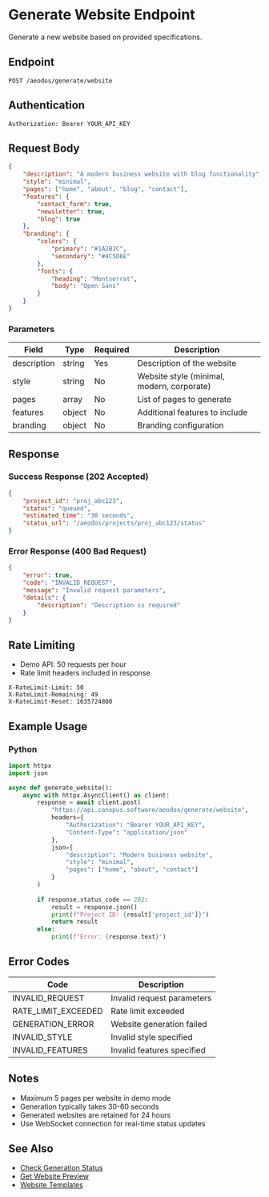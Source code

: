 # Generate Website Endpoint

Generate a new website based on provided specifications.

## Endpoint

```
POST /aeodos/generate/website
```

## Authentication

```
Authorization: Bearer YOUR_API_KEY
```

## Request Body

```json
{
    "description": "A modern business website with blog functionality",
    "style": "minimal",
    "pages": ["home", "about", "blog", "contact"],
    "features": {
        "contact_form": true,
        "newsletter": true,
        "blog": true
    },
    "branding": {
        "colors": {
            "primary": "#1A2B3C",
            "secondary": "#4C5D6E"
        },
        "fonts": {
            "heading": "Montserrat",
            "body": "Open Sans"
        }
    }
}
```

### Parameters

| Field | Type | Required | Description |
|-------|------|----------|-------------|
| description | string | Yes | Description of the website |
| style | string | No | Website style (minimal, modern, corporate) |
| pages | array | No | List of pages to generate |
| features | object | No | Additional features to include |
| branding | object | No | Branding configuration |

## Response

### Success Response (202 Accepted)

```json
{
    "project_id": "proj_abc123",
    "status": "queued",
    "estimated_time": "30 seconds",
    "status_url": "/aeodos/projects/proj_abc123/status"
}
```

### Error Response (400 Bad Request)

```json
{
    "error": true,
    "code": "INVALID_REQUEST",
    "message": "Invalid request parameters",
    "details": {
        "description": "Description is required"
    }
}
```

## Rate Limiting

- Demo API: 50 requests per hour
- Rate limit headers included in response

```
X-RateLimit-Limit: 50
X-RateLimit-Remaining: 49
X-RateLimit-Reset: 1635724800
```

## Example Usage

### Python

```python
import httpx
import json

async def generate_website():
    async with httpx.AsyncClient() as client:
        response = await client.post(
            "https://api.canopus.software/aeodos/generate/website",
            headers={
                "Authorization": "Bearer YOUR_API_KEY",
                "Content-Type": "application/json"
            },
            json={
                "description": "Modern business website",
                "style": "minimal",
                "pages": ["home", "about", "contact"]
            }
        )
        
        if response.status_code == 202:
            result = response.json()
            print(f"Project ID: {result['project_id']}")
            return result
        else:
            print(f"Error: {response.text}")
```

## Error Codes

| Code | Description |
|------|-------------|
| INVALID_REQUEST | Invalid request parameters |
| RATE_LIMIT_EXCEEDED | Rate limit exceeded |
| GENERATION_ERROR | Website generation failed |
| INVALID_STYLE | Invalid style specified |
| INVALID_FEATURES | Invalid features specified |

## Notes

- Maximum 5 pages per website in demo mode
- Generation typically takes 30-60 seconds
- Generated websites are retained for 24 hours
- Use WebSocket connection for real-time status updates

## See Also

- [Check Generation Status](./status.md)
- [Get Website Preview](./preview.md)
- [Website Templates](../../templates/README.md)
